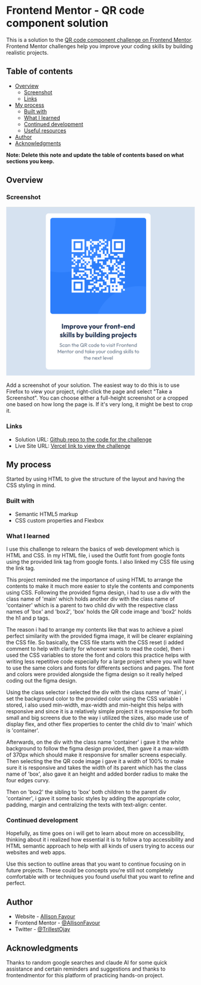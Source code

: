 # Frontend Mentor - QR code component solution

This is a solution to the [QR code component challenge on Frontend Mentor](https://www.frontendmentor.io/challenges/qr-code-component-iux_sIO_H). Frontend Mentor challenges help you improve your coding skills by building realistic projects. 

## Table of contents

- [Overview](#overview)
  - [Screenshot](#screenshot)
  - [Links](#links)
- [My process](#my-process)
  - [Built with](#built-with)
  - [What I learned](#what-i-learned)
  - [Continued development](#continued-development)
  - [Useful resources](#useful-resources)
- [Author](#author)
- [Acknowledgments](#acknowledgments)

**Note: Delete this note and update the table of contents based on what sections you keep.**

## Overview

### Screenshot

![A screenshot to the result using Google chrome](./images/fm-challenge1.png)

Add a screenshot of your solution. The easiest way to do this is to use Firefox to view your project, right-click the page and select "Take a Screenshot". You can choose either a full-height screenshot or a cropped one based on how long the page is. If it's very long, it might be best to crop it.


### Links

- Solution URL: [Github repo to the code for the challenge](https://github.com/AllisonFavour/fm-challenge1)
- Live Site URL: [Vercel link to view the challenge](fm-qrcode-challenge1.vercel.app)

## My process

Started by using HTML to give the structure of the layout and having the CSS styling in mind.

### Built with

- Semantic HTML5 markup
- CSS custom properties and Flexbox



### What I learned

I use this challenge to relearn the basics of web development which is HTML and CSS. 
In my HTML file, i used the Outfit font from google fonts using the provided link tag from google fonts. I also linked my CSS file using the link tag.

This project reminded me the importance of using HTML to arrange the contents to make it much more easier to style the contents and components using CSS. Following the provided figma design, i had to use a div with the class name of 'main' which holds another div with the class name of 'container' which is a parent to two child div with the respective class names of 'box' and 'box2', 'box' holds the QR code image and 'box2' holds the h1 and p tags.

The reason i had to arrange my contents like that was to achieve a pixel perfect similarity with the provided figma image, it will be clearer explaining the CSS file.
So basically, the CSS file starts with the CSS reset (i added comment to help with clarity for whoever wants to read the code), then i used the CSS variables to store the font and colors this practice helps with writing less repetitive code especially for a large project where you will have to use the same colors and fonts for differents sections and pages. The font and colors were provided alongside the figma design so it really helped coding out the figma design.

Using the class selector i selected the div with the class name of 'main', i set the background color to the provided color using the CSS variable i stored, i also used min-width, max-width and min-height this helps with responsive and since it is a relatively simple project it is responsive for both small and big screens due to the way i utilized the sizes, also made use of display flex, and other flex properties to center the child div to 'main' which is 'container'.

Afterwards, on the div with the class name 'container' i gave it the white background to follow the figma design provided, then gave it a max-width of 370px which should make it responsive for smaller screens especially. Then selecting the the QR code image i gave it a width of 100% to make sure it is responsive and takes the width of its parent which has the class name of 'box', also gave it an height and added border radius to make the four edges curvy.

Then on 'box2' the sibling to 'box' both children to the parent div 'container', i gave it some basic styles by adding the appropriate color, padding, margin and centralizing the texts with text-align: center.



### Continued development

Hopefully, as time goes on i will get to learn about more on accessibility, thinking about it i realized how essential it is to follow a top accessibility and HTML semantic approach to help with all kinds of users trying to access our websites and web apps.

Use this section to outline areas that you want to continue focusing on in future projects. These could be concepts you're still not completely comfortable with or techniques you found useful that you want to refine and perfect.


## Author

- Website - [Allison Favour](https://allison-favour-portfolio-darkmode.vercel.app/)
- Frontend Mentor - [@AllisonFavour](https://www.frontendmentor.io/profile/AllisonFavour)
- Twitter - [@TrillestOjay](https://x.com/TrillestOjay)


## Acknowledgments

Thanks to random google searches and claude AI for some quick assistance and certain reminders and suggestions and thanks to frontendmentor for this platform of practicing hands-on project.


